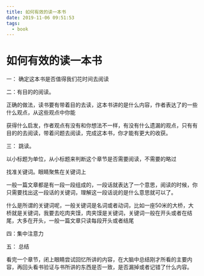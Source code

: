 ```yaml
---
title: 如何有效的读一本书
date: 2019-11-06 09:51:53
tags: 
  - book
---
```


# 如何有效的读一本书

一： 确定这本书是否值得我们花时间去阅读

二：有目的的阅读。

正确的做法，读书要有带着目的去读，这本书讲的是什么内容，作者表达了的一些什么观点，从这些观点中你能

获得什么启发，作者观点有没有和你想法不一样，有没有什么遗漏的观点，只有有目的的去阅读，带着问题去阅读，完成这本书，你才能有更大的收获。

三： 跳读。 

以小标题为单位，从小标题来判断这个章节是否需要阅读，不需要的略过

找准关键词。眼睛聚焦在关键词上

一般一篇文章都是有一段一段组成的，一段话就表达了一个意思，阅读的时候，你只需要找出这一段话的关键词，理解这一段话说的是什么意思就可以了。

什么是所谓的关键词呢，一般关键词是名词或者动词，比如一座50米的大桥，大桥就是关键词，我要去吃肉夹馍，肉夹馍是关键词，关键词一般在开头或者在结尾，大多在开头，一般一篇文章只读每段开头或者结尾

四：集中注意力

五： 总结

看完一个章节，闭上眼睛尝试回忆所讲的内容，在大脑中总结刚才所看的主要内容，再回头看书验证与书所讲的东西是否一致，是否漏掉或者记错了什么内容。

